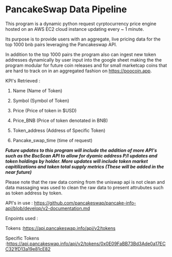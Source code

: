 # PancakeSwap Data Pipeline

This program is a dynamic python request cyrptocurrency price engine hosted on an AWS EC2 cloud instance updating every ~ 1 minute.

Its purpose is to provide users with an aggregate, live pricing data for the top 1000 bnb pairs leveraging the Pancakeswap API.

In addition to the top 1000 pairs the program also can ingest new token addresses dynamically by user input into the google sheet making the the program modular for future coin releases and for small marketcap coins that are hard to track on in an aggregated fashion on https://poocoin.app.

KPI's Retrieved :

1) Name (Name of Token)

2) Symbol (Symbol of Token)

3) Price (Price of token in $USD)

4) Price_BNB (Price of token denotated in BNB)

5) Token_address (Address of Specific Token)

6) Pancake_swap_time (time of request)

***Future updates to this program will include the addition of more API's such as the BscScan API to allow for dyamic address P/l updates and token holdings by holder. More updates will include token market capitilizations and token total supply metrics (These will be added in the near future)***

Please note that the raw data coming from the uniswap api is not clean and data massaging was used to clean the raw data to present attrubutes such as token address by token.

API's in use : https://github.com/pancakeswap/pancake-info-api/blob/develop/v2-documentation.md

Enpoints used : 

Tokens :https://api.pancakeswap.info/api/v2/tokens 


Specific Tokens :https://api.pancakeswap.info/api/v2/tokens/0x0E09FaBB73Bd3Ade0a17ECC321fD13a19e81cE82





